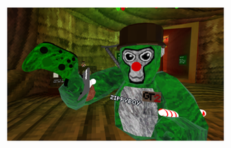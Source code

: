 ![What it looks like](https://raw.githubusercontent.com/kingman11211/Zippy-s-Mods/main/Xbox%20Controller/What%20it%20looks%20like.png)

